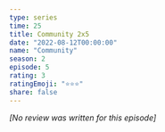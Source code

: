 ```yaml
---
type: series
time: 25
title: Community 2x5
date: "2022-08-12T00:00:00"
name: "Community"
season: 2
episode: 5
rating: 3
ratingEmoji: "⭐️⭐️⭐️"
share: false
---
```


_[No review was written for this episode]_
